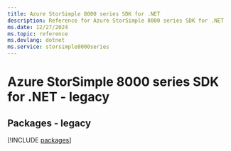 ```yaml
---
title: Azure StorSimple 8000 series SDK for .NET
description: Reference for Azure StorSimple 8000 series SDK for .NET
ms.date: 12/27/2024
ms.topic: reference
ms.devlang: dotnet
ms.service: storsimple8000series
---
```

# Azure StorSimple 8000 series SDK for .NET - legacy
## Packages - legacy
[!INCLUDE [packages](storsimple-8000-series-index.md)]